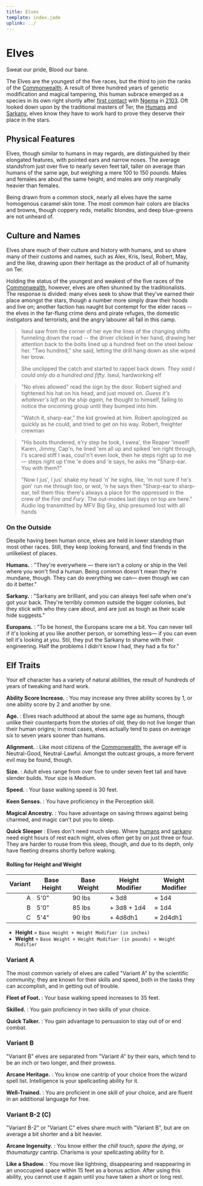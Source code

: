```yaml
---
title: Elves
template: index.jade
uplink: ../
---
```


# Elves
<!--{#top.center}-->
<div class="subtitle">Sweat our pride, Blood our bane.</div>

The Elves are the youngest of the five races, but the third to join the ranks of the [Commonwealth]. A result of three hundred years of genetic modification and magical tampering, this human subrace emerged as a species in its own right shortly after [first contact] with [Ngema] in [2103]. Oft looked down upon by the traditional masters of Ter, the [Humans] and [Sarkany], elves know they have to work hard to prove they deserve their place in the stars.

## Physical Features
Elves, though similar to humans in may regards, are distinguished by their elongated features, with pointed ears and narrow noses. The average standsfrom just over five to nearly seven feet tall, taller on average than humans of the same age, but weighing a mere 100 to 150 pounds. Males and females are about the same height, and males are only marginally heavier than females.

Being drawn from a common stock, nearly all elves have the same homogenous caramel skin tone. The most common hair colors are blacks and browns, though coppery reds, metallic blondes, and deep blue-greens are not unheard of.

## Culture and Names
Elves share much of their culture and history with humans, and so share many of their customs and names, such as Alex, Kris, Iseul, Robert, May, and the like, drawing upon their heritage as the product of all of humanity on Ter.

Holding the status of the youngest and weakest of the five races of the [Commonwealth], however, elves are often shunned by the traditionalists. The response is divided: many elves seek to show that they've earned their place amongst the stars, though a number more simply draw their hoods and live on; another faction has naught but contempt for the elder races -- the elves in the far-flung crime dens and pirate refuges, the domestic instigators and terrorists, and the angry labourer all fall in this camp.

> Iseul saw from the corner of her eye the lines of the changing shifts funneling down the road -- the driver clicked in her hand, drawing her attention back to the bolts lined up a hundred feet on the steel below her. "Two hundred," she said, letting the drill hang down as she wiped her brow.
> 
> She unclipped the catch and started to rappel back down. *They said I could only do a hundred and fifty.*
> <span class="quote-author">Iseul, hardworking elf</span>

> "No elves allowed" read the sign by the door. Robert sighed and tightened his hat on his head, and just moved on. *Guess it's whatever's left on the ship again,* he thought to himself, failing to notice the oncoming group until they bumped into him.
> 
> "Watch it, sharp-ear," the kid growled at him. Robert apologized as quickly as he could, and tried to get on his way.
> <span class="quote-author">Robert, freighter crewman</span>

> "His boots thundered, e'ry step he took, I swea', the Reaper 'imself! Karen, Jimmy, Cap'n, he lined 'em all up and spiked 'em right through, I's scared stiff I was, coul'n't even look, then he steps right up to me&mdash; steps right up t'me 'e does and 'e says, he asks me "Sharp-ear. You with them?"
> 
> "Now I jus', I jus' shake my head 'n' he sighs, like, 'm not sure if he's gon' run me through too, or wot, 'n he says then "Sharp-ear to sharp-ear, tell them this: there's always a place for the oppressed in the crew of the *Fire and Fury*. The out-modes last days on top are here."
> <span class="quote-author">Audio log transmitted by MFV Big Sky, ship presumed lost with all hands</span>

### On the Outside
Despite having been human once, elves are held in lower standing than most other races. Still, they keep looking forward, and find friends in the unlikeliest of places.

**Humans.**
: "They're everywhere &mdash; there isn't a colony or ship in the Veil where you won't find a human. Being common doesn't mean they're mundane, though. They can do everything we can&mdash; even though we can do it better."

**Sarkany.**
: "Sarkany are brilliant, and you can always feel safe when one's got your back. They're terribly common outside the bigger colonies, but they stick with who they care about, and are just as tough as their scale hide suggests."

**Europans.**
: "To be honest, the Europans scare me a bit. You can never tell if it's looking at you like another person, or something less&mdash; if you can even tell it's looking at you. Stil, they put the Sarkany to shame with their engineering. Half the problems I didn't know I had, they had a fix for."

## Elf Traits
Your elf character has a variety of natural abilities, the result of hundreds of years of tweaking and hard work.

**Ability Score Increase.**
: You may increase any three ability scores by 1, or one ability score by 2 and another by one.

**Age.**
: Elves reach adulthood at about the same age as humans, though unlike their counterparts from the stories of old, they do not live longer than their human origins; in most cases, elves actually tend to pass on average six to seven years sooner than humans.

**Alignment.**
: Like most citizens of the [Commonwealth], the average elf is Neutral-Good, Neutral-Lawful. Amongst the outcast groups, a more fervent evil may be found, though.

**Size.**
: Adult elves range from over five to under seven feet tall and have slender builds. Your size is Medium.

**Speed.**
: Your base walking speed is 30 feet.

**Keen Senses.**
: You have proficiency in the Perception skill.

**Magical Ancestry.**
: You have advantage on saving throws against being charmed, and magic can't put you to sleep.

**Quick Sleeper**
: Elves don't need much sleep. Where [humans] and [sarkany] need eight hours of rest each night, elves often get by on just three or four. They are harder to rouse from this sleep, though, and due to its depth, only have fleeting dreams shortly before waking.

#### Rolling for Height and Weight

| Variant | Base Height | Base Weight | Height Modifier | Weight Modifier |
|--------:|-------------|-------------|-----------------|-----------------|
| A       | 5'0"        | 90 lbs      | + 3d8           | &times; 1d4     |
| B       | 5'0"        | 85 lbs      | + 3d8 + 1d4     | &times; 1d4     |
| C       | 5'4"        | 90 lbs      | + 4d8dh1        | &times; 2d4dh1  |
- **Height** = `Base Height + Height Modifier (in inches)`
- **Weight** = `Base Weight + Height Modifier (in pounds) × Weight Modifier`

### Variant A
The most common variety of elves are called "Variant A" by the scientific community; they are known for their skills and speed, both in the tasks they can accomplish, and in getting out of trouble.

**Fleet of Foot.**
: Your base walking speed increases to 35 feet.

**Skilled.**
: You gain proficiency in two skills of your choice.

**Quick Talker.**
: You gain advantage to persuasion to stay out of or end combat.

### Variant B
"Variant B" elves are separated from "Variant A" by their ears, which tend to be an inch or two longer, and their prowess.

**Arcane Heritage.**
: You know one cantrip of your choice from the wizard spell list. Intelligence is your spellcasting ability for it.

**Well-Trained.**
: You are proficient in one skill of your choice, and are fluent in an additional language for free.

### Variant B-2 &#40;C)
"Variant B-2" or "Variant C" elves share much with "Variant B", but are on average a bit shorter and a bit heavier.

**Arcane Ingenuity.**
: You know either the *chill touch*, *spare the dying*, or *thaumaturgy* cantrip. Charisma is your spellcasting ability for it.

**Like a Shadow.**
: You move like lightning, disappearing and reappearing in an unoccupied space within 15 feet as a bonus action. After using this ability, you cannot use it again until you have taken a short or long rest.

<!-- organization: links -->
[2103]: /setting/timeline/#2103
[Ngema]: /setting/locations/sol/ngema/
[Commonwealth]: /setting/factions/commonwealth/
[first contact]: /setting/timeline/#first-contact-with-ngema
[humans]: ../humans/
[sarkany]: ../sarkany/
